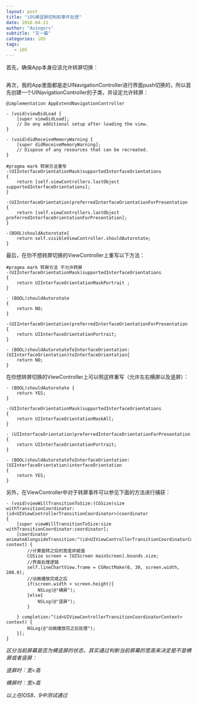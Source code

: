```yaml
---
layout: post
title: "iOS横竖屏控制和事件处理"
date: 2016-04-11
author: "Asingers"
subtitle: "又一篇"
categories: iOS
tags:
   - iOS
---
```



首先，确保App本身应该允许转屏切换：

<img src="http://simayang.com/wp-content/uploads/2015/11/屏幕快照-2015-11-07-下午2.31.19.png" alt="" class="shadow"/>

再次，我的App里面都是走UINavigationController进行界面push切换的，所以首先创建一个UINavigationController的子类，并设定允许转屏：

    @implementation AppExtendNavigationController
    
    - (void)viewDidLoad {
        [super viewDidLoad];
        // Do any additional setup after loading the view.
    }
    
    - (void)didReceiveMemoryWarning {
        [super didReceiveMemoryWarning];
        // Dispose of any resources that can be recreated.
    }
    
    #pragma mark 转屏方法重写
    -(UIInterfaceOrientationMask)supportedInterfaceOrientations
    {
        return [self.viewControllers.lastObject supportedInterfaceOrientations];
    }
    
    -(UIInterfaceOrientation)preferredInterfaceOrientationForPresentation
    {
        return [self.viewControllers.lastObject preferredInterfaceOrientationForPresentation];
    }
    
    -(BOOL)shouldAutorotate{
        return self.visibleViewController.shouldAutorotate;
    }


最后，在你不想转屏切换的ViewController上重写以下方法：

    #pragma mark 转屏方法 不允许转屏
    -(UIInterfaceOrientationMask)supportedInterfaceOrientations
    {
        return UIInterfaceOrientationMaskPortrait ;
    }
    
    - (BOOL)shouldAutorotate
    {
        return NO;
    }
    
    -(UIInterfaceOrientation)preferredInterfaceOrientationForPresentation
    {
        return UIInterfaceOrientationPortrait;
    }
    
    - (BOOL)shouldAutorotateToInterfaceOrientation:(UIInterfaceOrientation)toInterfaceOrientation{
        return NO;
    }


在你想转屏切换的ViewController上可以照这样重写（允许左右横屏以及竖屏）：

    - (BOOL)shouldAutorotate {
        return YES;
    }
    
    -(UIInterfaceOrientationMask)supportedInterfaceOrientations
    {
        return UIInterfaceOrientationMaskAll;
    }
    
    - (UIInterfaceOrientation)preferredInterfaceOrientationForPresentation
    {
        return UIInterfaceOrientationPortrait;
    }
    
    - (BOOL)shouldAutorotateToInterfaceOrientation:(UIInterfaceOrientation)interfaceOrientation
    {
        return YES;
    }


另外，在ViewController中对于转屏事件可以参见下面的方法进行捕获：

    - (void)viewWillTransitionToSize:(CGSize)size withTransitionCoordinator:(id<UIViewControllerTransitionCoordinator>)coordinator
    {
        [super viewWillTransitionToSize:size withTransitionCoordinator:coordinator];
        [coordinator animateAlongsideTransition:^(id<UIViewControllerTransitionCoordinatorContext> context) {
            //计算旋转之后的宽度并赋值
            CGSize screen = [UIScreen mainScreen].bounds.size;
            //界面处理逻辑
            self.lineChartView.frame = CGRectMake(0, 30, screen.width, 200.0);
            //动画播放完成之后
            if(screen.width > screen.height){
                NSLog(@"横屏");
            }else{
                NSLog(@"竖屏");
            }
    
        } completion:^(id<UIViewControllerTransitionCoordinatorContext> context) {
            NSLog(@"动画播放完之后处理");
        }];
    }


*区分当前屏幕是否为横竖屏的状态，其实通过判断当前屏幕的宽高来决定是不是横屏或者竖屏：*

*竖屏时：宽<高*

*横屏时：宽>高*

*以上在IOS8、9中测试通过*






